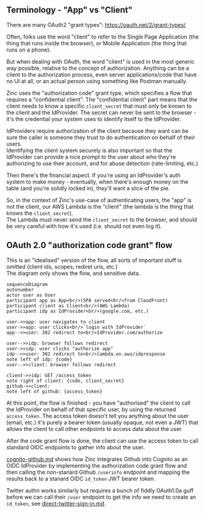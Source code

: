 
## Terminology - "App" vs "Client"

There are many OAuth2 "grant types": https://oauth.net/2/grant-types/

Often, folks use the word "client" to refer to the Single Page Application 
(the thing that runs inside the browser), or Mobile Application (the thing that
runs on a phone).

But when dealing with OAuth, the word "client" is used in the most generic
way possible, relative to the concept of authorization.
Anything can be a client to the authorization process, even server 
applications/code that have no UI at all, or an actual person using something 
like Postman manually. 

Zinc uses the "authorization code" grant type, which specifies a flow that 
requires a "confidential client". The "confidential client" part means that the
client needs to know a specific `client_secret` that must only be known to the 
client and the IdProvider.  The secret can never be sent to the browser - it's 
the credential your system uses to identify itself to the IdProvider. 

IdProviders require authorization of the client because they want can be sure 
the caller is someone they trust to do authentication on behalf of their users.  
Identifying the client system securely is also important so that the IdProvider
can provide a nice prompt to the user about who they're authorizing to use 
their account, and for abuse detection (rate-limiting, etc.)  

Then there's the financial aspect. If you're using an IdProvider's auth system 
to make money - eventually, when there's enough money on the table (and you're 
solidly locked in), they'll want a slice of the pie.
 
So, in the context of Zinc's use-case of authenticating users, the "app" is not 
the client, our AWS Lambda is the "client" (the lambda is the thing that knows 
the `client_secret`).  
The Lambda must never send the `client_secret` to the browser, and should be 
very careful with how it's used (i.e. should not even log it).

## OAuth 2.0 "authorization code grant" flow

This is an "idealised" version of the flow, all sorts of important stuff is 
omitted (client ids, scopes, rediret uris, etc.)  
The diagram only shows the flow, and sensitive data. 

```mermaid
sequenceDiagram
autonumber
actor user as User
participant app as App<br/>(SPA served<br/>from CloudFront) 
participant client as Client<br/>(AWS Lambda)
participant idp as IdProvider<br/>(google.com, etc.)

user->>app: user navigates to client
user->>app: user clicks<br/>`login with IdProvider`
app-->>user: 302 redirect to<br/>IdProvider.com/authorize

user-->>idp: browser follows redirect
user->>idp: user clicks "authorize app" 
idp-->>user: 302 redirect to<br/>lambda.on.aws/idpresponse
note left of idp: {code}
user-->>client: browser follows redirect

client->>idp: GET /access_token
note right of client: {code, client_secret}
github->>client: 
note left of github: {access_token} 
```

At this point, the flow is finished - you have "authorised" the client to 
call the IdProvider on behalf of that specific user, by using the returned
`access_token`.
The access token doesn't tell you anything about the user (email, etc.) 
it's purely a bearer token (usually opaque, not even a JWT) that allows the 
client to call other endpoints to access data about the user.

After the code grant flow is done, the client can use the access token to call 
standard OIDC endpoints to gather info about the user.  

[cognito-github.md](/aws-infra/lambda/doc/cognito-github.md) shows how Zinc
integrates Github into Cognito as an OIDC IdProvider by implementing the 
authorization code grant flow and then calling the non-stanard Github 
`/userinfo` endpoint and mapping the results back to a stanard OIDC 
`id_token` JWT bearer token.

Twitter authn works similarly but requires a bunch of fiddly OAuth1.0a
guff before we can call their `/user` endpoint to get the info we need to 
create an `id_token`, see 
[direct-twitter-sign-in.md](/aws-infra/lambda/doc/direct-twitter-sign-in.md).